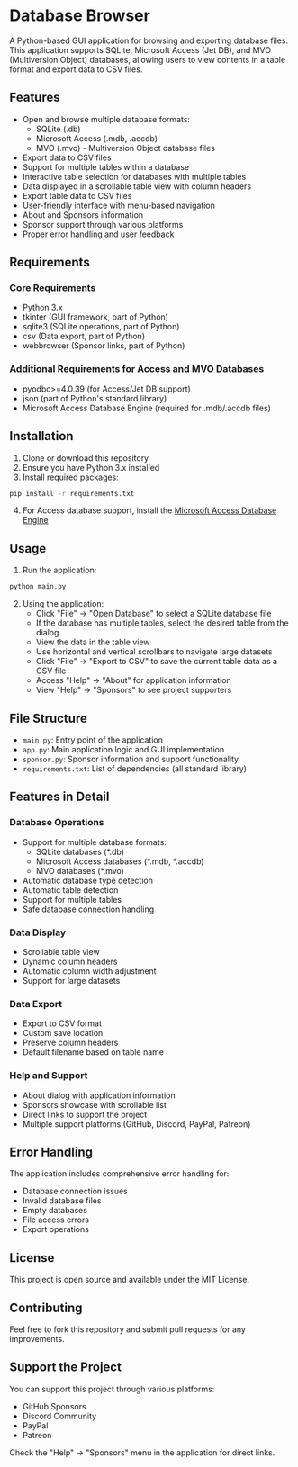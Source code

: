 # Database Browser

A Python-based GUI application for browsing and exporting database files. This application supports SQLite, Microsoft Access (Jet DB), and MVO (Multiversion Object) databases, allowing users to view contents in a table format and export data to CSV files.

## Features

- Open and browse multiple database formats:
  - SQLite (.db)
  - Microsoft Access (.mdb, .accdb)
  - MVO (.mvo) - Multiversion Object database files
- Export data to CSV files
- Support for multiple tables within a database
- Interactive table selection for databases with multiple tables
- Data displayed in a scrollable table view with column headers
- Export table data to CSV files
- User-friendly interface with menu-based navigation
- About and Sponsors information
- Sponsor support through various platforms
- Proper error handling and user feedback

## Requirements

### Core Requirements
- Python 3.x
- tkinter (GUI framework, part of Python)
- sqlite3 (SQLite operations, part of Python)
- csv (Data export, part of Python)
- webbrowser (Sponsor links, part of Python)

### Additional Requirements for Access and MVO Databases
- pyodbc>=4.0.39 (for Access/Jet DB support)
- json (part of Python's standard library)
- Microsoft Access Database Engine (required for .mdb/.accdb files)

## Installation

1. Clone or download this repository
2. Ensure you have Python 3.x installed
3. Install required packages:
```bash
pip install -r requirements.txt
```
4. For Access database support, install the [Microsoft Access Database Engine](https://www.microsoft.com/en-us/download/details.aspx?id=54920)

## Usage

1. Run the application:
```bash
python main.py
```

2. Using the application:
   - Click "File" → "Open Database" to select a SQLite database file
   - If the database has multiple tables, select the desired table from the dialog
   - View the data in the table view
   - Use horizontal and vertical scrollbars to navigate large datasets
   - Click "File" → "Export to CSV" to save the current table data as a CSV file
   - Access "Help" → "About" for application information
   - View "Help" → "Sponsors" to see project supporters

## File Structure

- `main.py`: Entry point of the application
- `app.py`: Main application logic and GUI implementation
- `sponsor.py`: Sponsor information and support functionality
- `requirements.txt`: List of dependencies (all standard library)

## Features in Detail

### Database Operations
- Support for multiple database formats:
  - SQLite databases (*.db)
  - Microsoft Access databases (*.mdb, *.accdb)
  - MVO databases (*.mvo)
- Automatic database type detection
- Automatic table detection
- Support for multiple tables
- Safe database connection handling

### Data Display
- Scrollable table view
- Dynamic column headers
- Automatic column width adjustment
- Support for large datasets

### Data Export
- Export to CSV format
- Custom save location
- Preserve column headers
- Default filename based on table name

### Help and Support
- About dialog with application information
- Sponsors showcase with scrollable list
- Direct links to support the project
- Multiple support platforms (GitHub, Discord, PayPal, Patreon)

## Error Handling

The application includes comprehensive error handling for:
- Database connection issues
- Invalid database files
- Empty databases
- File access errors
- Export operations

## License

This project is open source and available under the MIT License.

## Contributing

Feel free to fork this repository and submit pull requests for any improvements.

## Support the Project

You can support this project through various platforms:
- GitHub Sponsors
- Discord Community
- PayPal
- Patreon

Check the "Help" → "Sponsors" menu in the application for direct links.
